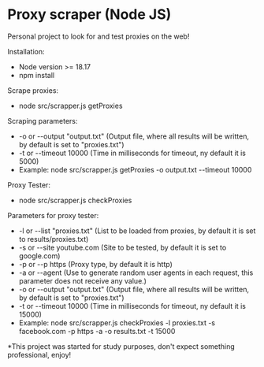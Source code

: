 # Proxy scraper (Node JS)

Personal project to look for and test proxies on the web!

Installation:
 - Node version >= 18.17
 - npm install

Scrape proxies:
 - node src/scrapper.js getProxies

Scraping parameters:
 - -o or --output "output.txt" (Output file, where all results will be written, by default is set to "proxies.txt")
 - -t or --timeout 10000 (Time in milliseconds for timeout, ny default it is 5000)
 - Example: node src/scrapper.js getProxies -o output.txt --timeout 10000

Proxy Tester:
 - node src/scrapper.js checkProxies

Parameters for proxy tester:
 - -l or --list "proxies.txt" (List to be loaded from proxies, by default it is set to results/proxies.txt)
 - -s or --site youtube.com (Site to be tested, by default it is set to google.com)
 - -p or --p https (Proxy type, by default it is http)
 - -a or --agent (Use to generate random user agents in each request, this parameter does not receive any value.)
 - -o or --output "output.txt" (Output file, where all results will be written, by default is set to "proxies.txt")
 - -t or --timeout 10000 (Time in milliseconds for timeout, ny default it is 15000)
 - Example: node src/scrapper.js checkProxies -l proxies.txt -s facebook.com -p https -a -o results.txt -t 15000

*This project was started for study purposes, don't expect something professional, enjoy!
